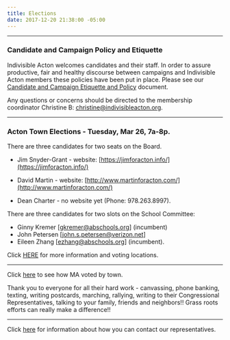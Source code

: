 ```yaml
---
title: Elections
date: 2017-12-20 21:38:00 -05:00
---
```


---

### Candidate and Campaign Policy and Etiquette

Indivisible Acton welcomes candidates and their staff. In order to assure productive, fair and healthy discourse between campaigns and Indivisible Acton members these policies have been put in place. Please see our [Candidate and Campaign Etiquette and Policy](https://docs.google.com/document/d/1-G3_GKFkz3fC0VDkfGh4DbC820mzi23yyMG1-EqapfE/edit) document.

Any questions or concerns should be directed to the membership coordinator Christine B: christine@indivisibleacton.org.

---

### Acton Town Elections - Tuesday, Mar 26, 7a-8p.

There are three candidates for two seats on the Board.

* Jim Snyder-Grant - website: [https://jimforacton.info/](https://jimforacton.info/)

* David Martin - website: [http://www.martinforacton.com/](http://www.martinforacton.com/)

* Dean Charter - no website yet (Phone: 978.263.8997). 


There are three candidates for two slots on the School Committee:

* Ginny Kremer [gkremer@abschools.org] (incumbent)
* John Petersen [john.s.petersen@verizon.net]
* Eileen Zhang [ezhang@abschools.org] (incumbent). 


Click [HERE](https://www.acton-ma.gov/598/Elections) for more information and voting locations.  

---

Click [here](https://www.wbur.org/news/2018/11/06/massachusetts-town-by-town-election-results) to see how MA voted by town.

Thank you to everyone for all their hard work - canvassing, phone banking, texting, writing postcards, marching, rallying, writing to their Congressional Representatives, talking to your family, friends and neighbors!!  Grass roots efforts can really make a difference!!

---

Click [here](http://www.indivisibleacton.org/2018-ma-state-primary.html) for information about how you can contact our representatives.